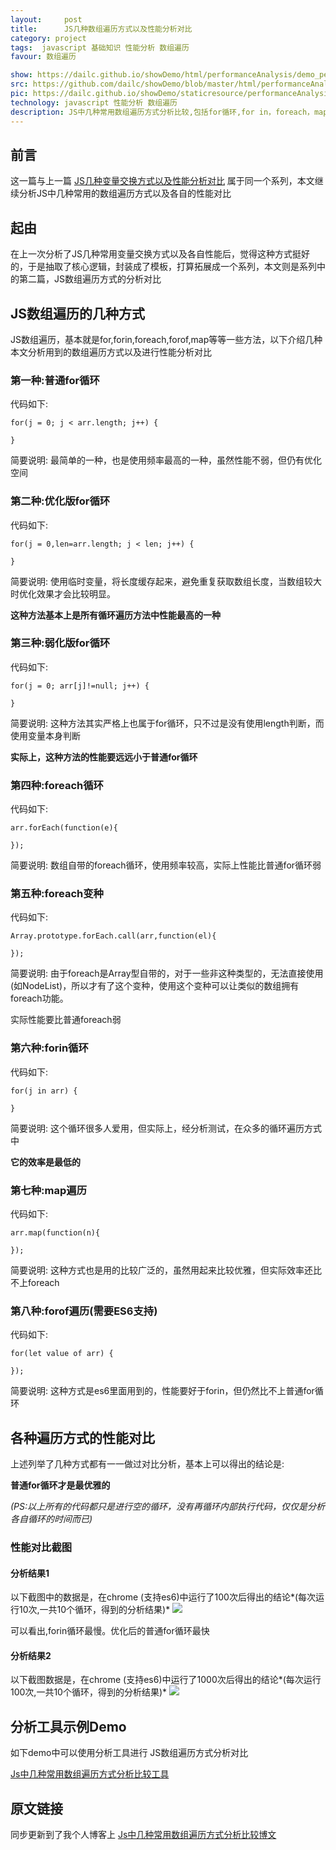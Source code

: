 ```yaml
---
layout:     post
title:      JS几种数组遍历方式以及性能分析对比
category: project
tags:  javascript 基础知识 性能分析 数组遍历
favour: 数组遍历

show: https://dailc.github.io/showDemo/html/performanceAnalysis/demo_performanceAnalysis_jsarrayGoThrough.html
src: https://github.com/dailc/showDemo/blob/master/html/performanceAnalysis/demo_performanceAnalysis_jsarrayGoThrough.html
pic: https://dailc.github.io/showDemo/staticresource/performanceAnalysis/demo_js_performanceAnalysis_jsarrayGoThrough_2.png
technology: javascript 性能分析 数组遍历
description: JS中几种常用数组遍历方式分析比较,包括for循环,for in，foreach，map法等
---
```


## 前言
这一篇与上一篇 [JS几种变量交换方式以及性能分析对比](https://dailc.github.io/2016/11/21/baseKnowlenge_javascript_exchangeValue) 属于同一个系列，本文继续分析JS中几种常用的数组遍历方式以及各自的性能对比

## 起由
在上一次分析了JS几种常用变量交换方式以及各自性能后，觉得这种方式挺好的，于是抽取了核心逻辑，封装成了模板，打算拓展成一个系列，本文则是系列中的第二篇，JS数组遍历方式的分析对比

## JS数组遍历的几种方式
JS数组遍历，基本就是for,forin,foreach,forof,map等等一些方法，以下介绍几种本文分析用到的数组遍历方式以及进行性能分析对比

### 第一种:普通for循环

代码如下:

``` 
for(j = 0; j < arr.length; j++) {
   
} 
```
简要说明:
最简单的一种，也是使用频率最高的一种，虽然性能不弱，但仍有优化空间

### 第二种:优化版for循环

代码如下:

``` 
for(j = 0,len=arr.length; j < len; j++) {
   
}
```
简要说明:
使用临时变量，将长度缓存起来，避免重复获取数组长度，当数组较大时优化效果才会比较明显。

**这种方法基本上是所有循环遍历方法中性能最高的一种**

### 第三种:弱化版for循环

代码如下:

``` 
for(j = 0; arr[j]!=null; j++) {
   
}
```
简要说明:
这种方法其实严格上也属于for循环，只不过是没有使用length判断，而使用变量本身判断

**实际上，这种方法的性能要远远小于普通for循环**

### 第四种:foreach循环

代码如下:

``` 
arr.forEach(function(e){  
   
});
```
简要说明:
数组自带的foreach循环，使用频率较高，实际上性能比普通for循环弱

### 第五种:foreach变种

代码如下:

``` 
Array.prototype.forEach.call(arr,function(el){  
   
});
```
简要说明:
由于foreach是Array型自带的，对于一些非这种类型的，无法直接使用(如NodeList)，所以才有了这个变种，使用这个变种可以让类似的数组拥有foreach功能。

实际性能要比普通foreach弱

### 第六种:forin循环

代码如下:

``` 
for(j in arr) {
   
}
```
简要说明:
这个循环很多人爱用，但实际上，经分析测试，在众多的循环遍历方式中

**它的效率是最低的**

### 第七种:map遍历

代码如下:

``` 
arr.map(function(n){  
   
});
```
简要说明:
这种方式也是用的比较广泛的，虽然用起来比较优雅，但实际效率还比不上foreach

### 第八种:forof遍历(需要ES6支持)

代码如下:

``` 
for(let value of arr) {  
   
});
```
简要说明:
这种方式是es6里面用到的，性能要好于forin，但仍然比不上普通for循环

## 各种遍历方式的性能对比
上述列举了几种方式都有一一做过对比分析，基本上可以得出的结论是: 

**普通for循环才是最优雅的**

*(PS:以上所有的代码都只是进行空的循环，没有再循环内部执行代码，仅仅是分析各自循环的时间而已)*

### 性能对比截图

#### 分析结果1
以下截图中的数据是，在chrome (支持es6)中运行了100次后得出的结论*(每次运行10次,一共10个循环，得到的分析结果)*
![](https://dailc.github.io/showDemo/staticresource/performanceAnalysis/demo_js_performanceAnalysis_jsarrayGoThrough_1.png)

可以看出,forin循环最慢。优化后的普通for循环最快

#### 分析结果2
以下截图数据是，在chrome (支持es6)中运行了1000次后得出的结论*(每次运行100次,一共10个循环，得到的分析结果)*
![](https://dailc.github.io/showDemo/staticresource/performanceAnalysis/demo_js_performanceAnalysis_jsarrayGoThrough_2.png)

## 分析工具示例Demo
如下demo中可以使用分析工具进行 JS数组遍历方式分析对比

[Js中几种常用数组遍历方式分析比较工具](https://dailc.github.io/showDemo/html/performanceAnalysis/demo_performanceAnalysis_jsarrayGoThrough.html)

## 原文链接
同步更新到了我个人博客上
[Js中几种常用数组遍历方式分析比较博文](https://dailc.github.io/2016/11/25/baseKnowlenge_javascript_jsarrayGoThrough)